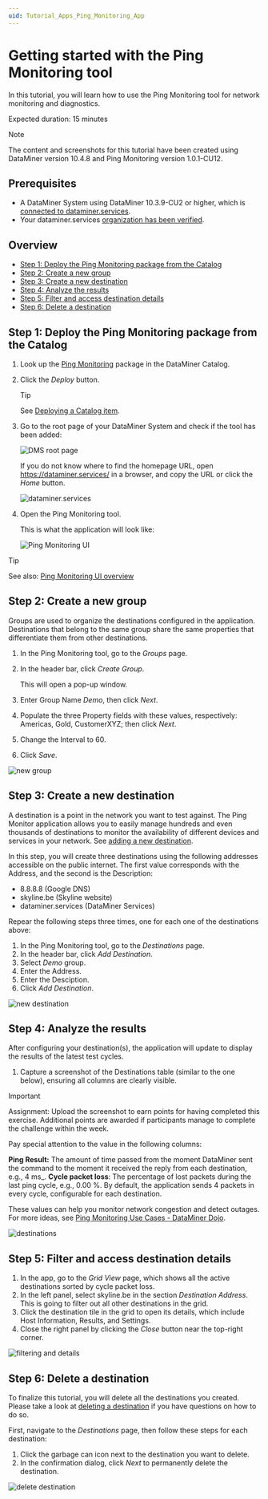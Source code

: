 ```yaml
---
uid: Tutorial_Apps_Ping_Monitoring_App
---
```


# Getting started with the Ping Monitoring tool

In this tutorial, you will learn how to use the Ping Monitoring tool for network monitoring and diagnostics.

Expected duration: 15 minutes

> [!NOTE]
> The content and screenshots for this tutorial have been created using DataMiner version 10.4.8 and Ping Monitoring version 1.0.1-CU12.

## Prerequisites

- A DataMiner System using DataMiner 10.3.9-CU2 or higher, which is [connected to dataminer.services](xref:Connecting_your_DataMiner_System_to_the_cloud).
- Your dataminer.services [organization has been verified](xref:CloudConnectionVerification).

## Overview

- [Step 1: Deploy the Ping Monitoring package from the Catalog](#step-1-deploy-the-ping-monitoring-package-from-the-catalog)
- [Step 2: Create a new group](#step-2-create-a-new-group)
- [Step 3: Create a new destination](#step-3-create-a-new-destination)
- [Step 4: Analyze the results](#step-4-analyze-the-results)
- [Step 5: Filter and access destination details](#step-5-filter-and-access-destination-details)
- [Step 6: Delete a destination](#step-6-delete-a-destination)

## Step 1: Deploy the Ping Monitoring package from the Catalog

1. Look up the [Ping Monitoring](https://catalog.dataminer.services/details/cb1bd962-97a5-461b-80fd-a62b3799de96) package in the DataMiner Catalog.

1. Click the *Deploy* button.

   > [!TIP]
   > See [Deploying a Catalog item](xref:Deploying_a_catalog_item).

1. Go to the root page of your DataMiner System and check if the tool has been added:

   ![DMS root page](~/user-guide/images/DMAroot-PingMonitoring.png)

   If you do not know where to find the homepage URL, open <https://dataminer.services/> in a browser, and copy the URL or click the *Home* button.

   ![dataminer.services](~/user-guide/images/dataminerservices-PingMonitoring.png)

1. Open the Ping Monitoring tool.

   This is what the application will look like:

   ![Ping Monitoring UI](~/user-guide/images/brand_new_destinations-PingMonitoring.png)

> [!TIP]
> See also: [Ping Monitoring UI overview](xref:Ping_Monitoring_UI)

## Step 2: Create a new group

Groups are used to organize the destinations configured in the application. Destinations that belong to the same group share the same properties that differentiate them from other destinations.

1. In the Ping Monitoring tool, go to the *Groups* page.

1. In the header bar, click *Create Group*.

   This will open a pop-up window.

1. Enter Group Name *Demo*, then click *Next*.
2. Populate the three Property fields with these values, respectively: Americas, Gold, CustomerXYZ; then click *Next*.
3. Change the Interval to 60.
4. Click *Save*.

![new group](~/user-guide/images/Create_New_Group-PingMonitoring.gif)

## Step 3: Create a new destination

A destination is a point in the network you want to test against. The Ping Monitor application allows you to easily manage hundreds and even thousands of destinations to monitor the availability of different devices and services in your network. See [adding a new destination](xref:Ping_Monitoring_managing_groups_destinations#adding-a-new-destination).

In this step, you will create three destinations using the following addresses accessible on the public internet. The first value corresponds with the Address, and the second is the Description:
- 8.8.8.8 (Google DNS)
- skyline.be (Skyline website)
- dataminer.services (DataMiner Services)

Repear the following steps three times, one for each one of the destinations above:
1. In the Ping Monitoring tool, go to the *Destinations* page.
2. In the header bar, click *Add Destination*.
3. Select *Demo* group.
4. Enter the Address.
5. Enter the Desciption.
6. Click *Add Destination*.

![new destination](~/user-guide/images/Create_New_Destination-PingMonitoring.gif)

## Step 4: Analyze the results

After configuring your destination(s), the application will update to display the results of the latest test cycles.

1. Capture a screenshot of the Destinations table (similar to the one below), ensuring all columns are clearly visible.

> [!IMPORTANT]
> Assignment:
> Upload the screenshot to earn points for having completed this exercise. Additional points are awarded if participants manage to complete the challenge within the week.

Pay special attention to the value in the following columns:

**Ping Result:** The amount of time passed from the moment DataMiner sent the command to the moment it received the reply from each destination, e.g., 4 ms_.
**Cycle packet loss**: The percentage of lost packets during the last ping cycle, e.g., 0.00 %. By default, the application sends 4 packets in every cycle, configurable for each destination.

These values can help you monitor network congestion and detect outages. For more ideas, see [Ping Monitoring Use Cases - DataMiner Dojo](https://community.dataminer.services/use-case/ping-monitoring/).

![destinations](~/user-guide/images/destinations-PingMonitoring.png)

## Step 5: Filter and access destination details

1. In the app, go to the *Grid View* page, which shows all the active destinations sorted by cycle packet loss.
2. In the left panel, select skyline.be in the section *Destination Address*. This is going to  filter out all other destinations in the grid.
3. Click the destination tile in the grid to open its details, which include Host Information, Results, and Settings.
4. Close the right panel by clicking the *Close* button near the top-right corner.

![filtering and details](~/user-guide/images/Filter_Details-PingMonitoring.gif)

## Step 6: Delete a destination

To finalize this tutorial, you will delete all the destinations you created. Please take a look at [deleting a destination](xref:Ping_Monitoring_managing_groups_destinations#deleting-a-destination) if you have questions on how to do so.

First, navigate to the *Destinations* page, then follow these steps for each destination:
1. Click the garbage can icon next to the destination you want to delete.
2. In the confirmation dialog, click *Next* to permanently delete the destination.

![delete destination](~/user-guide/images/Delete_Destination-PingMonitoring.gif)

